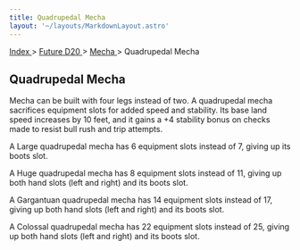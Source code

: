 ```yaml
---
title: Quadrupedal Mecha
layout: '~/layouts/MarkdownLayout.astro'
---
```


[ Index ](/) > [ Future D20 ](/future.d20.srd) > [ Mecha ](/future.d20.srd/mecha) > Quadrupedal Mecha

##  Quadrupedal Mecha

Mecha can be built with four legs instead of two. A quadrupedal mecha
sacrifices equipment slots for added speed and stability. Its base land speed
increases by 10 feet, and it gains a +4 stability bonus on checks made to
resist bull rush and trip attempts.

A Large quadrupedal mecha has 6 equipment slots instead of 7, giving up its
boots slot.

A Huge quadrupedal mecha has 8 equipment slots instead of 11, giving up both
hand slots (left and right) and its boots slot.

A Gargantuan quadrupedal mecha has 14 equipment slots instead of 17, giving up
both hand slots (left and right) and its boots slot.

A Colossal quadrupedal mecha has 22 equipment slots instead of 25, giving up
both hand slots (left and right) and its boots slot.

